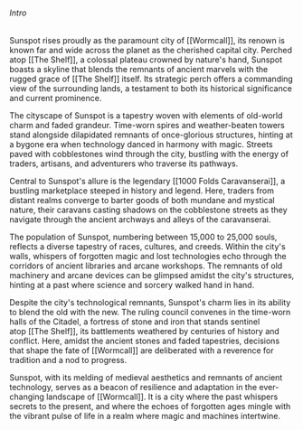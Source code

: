 ###### Intro
Sunspot rises proudly as the paramount city of [[Wormcall]], its renown is known far and wide across the planet as the cherished capital city. Perched atop [[The Shelf]], a colossal plateau crowned by nature's hand, Sunspot boasts a skyline that blends the remnants of ancient marvels with the rugged grace of [[The Shelf]] itself. Its strategic perch offers a commanding view of the surrounding lands, a testament to both its historical significance and current prominence.

The cityscape of Sunspot is a tapestry woven with elements of old-world charm and faded grandeur. Time-worn spires and weather-beaten towers stand alongside dilapidated remnants of once-glorious structures, hinting at a bygone era when technology danced in harmony with magic. Streets paved with cobblestones wind through the city, bustling with the energy of traders, artisans, and adventurers who traverse its pathways.

Central to Sunspot's allure is the legendary [[1000 Folds Caravanserai]], a bustling marketplace steeped in history and legend. Here, traders from distant realms converge to barter goods of both mundane and mystical nature, their caravans casting shadows on the cobblestone streets as they navigate through the ancient archways and alleys of the caravanserai.

The population of Sunspot, numbering between 15,000 to 25,000 souls, reflects a diverse tapestry of races, cultures, and creeds. Within the city's walls, whispers of forgotten magic and lost technologies echo through the corridors of ancient libraries and arcane workshops. The remnants of old machinery and arcane devices can be glimpsed amidst the city's structures, hinting at a past where science and sorcery walked hand in hand.

Despite the city's technological remnants, Sunspot's charm lies in its ability to blend the old with the new. The ruling council convenes in the time-worn halls of the Citadel, a fortress of stone and iron that stands sentinel atop [[The Shelf]], its battlements weathered by centuries of history and conflict. Here, amidst the ancient stones and faded tapestries, decisions that shape the fate of [[Wormcall]] are deliberated with a reverence for tradition and a nod to progress.

Sunspot, with its melding of medieval aesthetics and remnants of ancient technology, serves as a beacon of resilience and adaptation in the ever-changing landscape of [[Wormcall]]. It is a city where the past whispers secrets to the present, and where the echoes of forgotten ages mingle with the vibrant pulse of life in a realm where magic and machines intertwine.